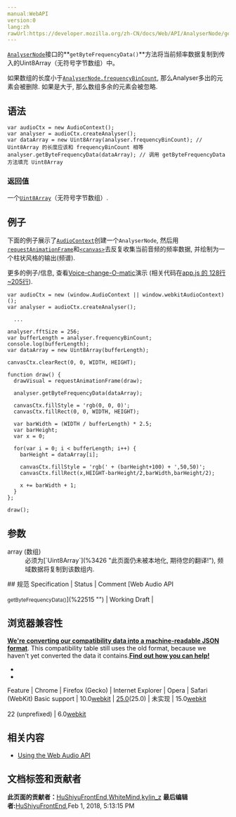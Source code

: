 ```yaml
---
manual:WebAPI
version:0
lang:zh
rawUrl:https://developer.mozilla.org/zh-CN/docs/Web/API/AnalyserNode/getByteFrequencyData
---
```






[`AnalyserNode`](%2531 "AnalyserNode 赋予了节点可以提供实时频率及时间域分析的信息。它使一个 AudioNode 通过音频流不做修改的从输入到输出, 但允许你获取生成的数据, 处理它并创建音频可视化.")接口的**`getByteFrequencyData()`**方法将当前频率数据复制到传入的Uint8Array（无符号字节数组）中。



如果数组的长度小于[`AnalyserNode.frequencyBinCount`](%3419 "frequencyBinCount 的值固定为 AnalyserNode 接口中fftSize值的一半. 该属性通常用于可视化的数据值的数量."), 那么Analyser多出的元素会被删除. 如果是大于, 那么数组多余的元素会被忽略.



## 语法<a name="语法"></a>

```
var audioCtx = new AudioContext();
var analyser = audioCtx.createAnalyser();
var dataArray = new Uint8Array(analyser.frequencyBinCount); // Uint8Array 的长度应该和 frequencyBinCount 相等
analyser.getByteFrequencyData(dataArray); // 调用 getByteFrequencyData 方法填充 Uint8Array
```

### 返回值<a name="返回值"></a>


一个[`Uint8Array`](%3426 "此页面仍未被本地化, 期待您的翻译!")（无符号字节数组）.


## 例子<a name="例子"></a>


下面的例子展示了[`AudioContext`](%2544 "AudioContext接口表示由音频模块连接而成的音频处理图，每个模块对应一个AudioNode。AudioContext可以控制它所包含的节点的创建，以及音频处理、解码操作的执行。做任何事情之前都要先创建AudioContext对象，因为一切都发生在这个环境之中。")创建一个`AnalyserNode`, 然后用[`requestAnimationFrame`](%342 "当你准备好更新屏幕画面时你就应用此方法。这会要求你的动画函数在浏览器下次重绘前执行。回调的次数常是每秒60次，但大多数浏览器通常匹配 W3C 所建议的刷新率。如果网页于后台或隐藏在 <iframe> 里面，重绘频率可能会大大降低以提升性能和电池耐久度。")和[`<canvas>`](%3 "<canvas>元素可被用来通过脚本（通常是JavaScript）绘制图形。比如,它可以被用来绘制图形,制作图片集合,甚至用来实现动画效果。你可以(也应该)在元素标签内写入可提供替代的的代码内容，这些内容将会在在旧的、不支持<canvas>元素的浏览器或是禁用了JavaScript的浏览器内渲染并展现。")去反复收集当前音频的频率数据, 并绘制为一个柱状风格的输出(频谱).



更多的例子/信息, 查看[Voice-change-O-matic](%3430 "")演示 (相关代码在[app.js 的 128行~205行](%3431 "")).


```
var audioCtx = new (window.AudioContext || window.webkitAudioContext)();
var analyser = audioCtx.createAnalyser();

  ...

analyser.fftSize = 256;
var bufferLength = analyser.frequencyBinCount;
console.log(bufferLength);
var dataArray = new Uint8Array(bufferLength);

canvasCtx.clearRect(0, 0, WIDTH, HEIGHT);

function draw() {
  drawVisual = requestAnimationFrame(draw);

  analyser.getByteFrequencyData(dataArray);

  canvasCtx.fillStyle = 'rgb(0, 0, 0)';
  canvasCtx.fillRect(0, 0, WIDTH, HEIGHT);

  var barWidth = (WIDTH / bufferLength) * 2.5;
  var barHeight;
  var x = 0;

  for(var i = 0; i < bufferLength; i++) {
    barHeight = dataArray[i];

    canvasCtx.fillStyle = 'rgb(' + (barHeight+100) + ',50,50)';
    canvasCtx.fillRect(x,HEIGHT-barHeight/2,barWidth,barHeight/2);

    x += barWidth + 1;
  }
};

draw();
```

## 参数<a name="参数"></a>
<dl><dt id=''>array (数组)</dt><dd>必须为[`Uint8Array`](%3426 "此页面仍未被本地化, 期待您的翻译!"), 频域数据将复制到该数组内.</dd></dl>
## 规范<a name="规范"></a>
Specification | Status | Comment 
[Web Audio API<br></br><small>getByteFrequencyData()</small>](%22515 "") | Working Draft |  


## 浏览器兼容性<a name="浏览器兼容性"></a>


**[We&#39;re converting our compatibility data into a machine-readable JSON format](%3344 "")**. This compatibility table still uses the old format, because we haven&#39;t yet converted the data it contains.**[Find out how you can help!](%3392 "")**


* 
* 
Feature | Chrome | Firefox (Gecko) | Internet Explorer | Opera | Safari (WebKit) 
Basic support | 10.0[webkit](%3568 "The name of this feature is prefixed with 'webkit' as this browser considers it experimental") | [25.0](%3679 "Released on 2013-10-29.")(25.0) | 未实现 | 15.0[webkit](%3568 "The name of this feature is prefixed with 'webkit' as this browser considers it experimental")<br></br>22 (unprefixed) | 6.0[webkit](%3568 "The name of this feature is prefixed with 'webkit' as this browser considers it experimental") 





## 相关内容<a name="相关内容"></a>

* [Using the Web Audio API](%3811 "")



## 文档标签和贡献者
**此页面的贡献者：**[HuShiyuFrontEnd](%3769 ""),[WhiteMind](%3446 ""),[kylin_z](%22516 "")
**最后编辑者:**[HuShiyuFrontEnd](%3769 ""),<time>Feb 1, 2018, 5:13:15 PM</time>


